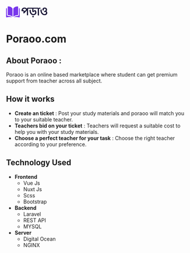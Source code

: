 ![iamge](img/logo.png)

# Poraoo.com

## About Poraoo :

Poraoo is an online based marketplace where student can get premium support from teacher across all subject.

## How it works

- **Create an ticket** : Post your study materials and poraoo will match you to your suitable teacher.
- **Teachers bid on your ticket** : Teachers will request a suitable cost to help you with your study materials.
- **Choose a perfect teacher for your task** : Choose the right teacher according to your preference.

## Technology Used

- **Frontend**
  - Vue Js
  - Nuxt Js
  - Scss
  - Bootstrap
- **Backend**
  - Laravel
  - REST API
  - MYSQL
- **Server**
  - Digital Ocean
  - NGINX
